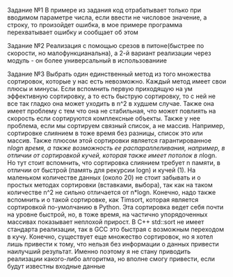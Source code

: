 Задание №1
В примере из задания код отрабатывает только при вводимом параметре числа, если ввести не числовое значение, а строку, то произойдет ошибка, в мое примере программа перехватывает ошибку и сообщает об этом

Задание №2
Реализация с помощью срезов в питоне(быстрее по скорости, но малофункцианальна), а 2-й вариант реализации через модуль - он более универсальный в использованиие

Задание №3
Выбрать один единственный метод из того множества сортировок, которые у нас есть невозможно. Каждый метод имеет свои плюсы и минусы. Если вспомнить первую приходящую на ум эффективную сортировку, а то есть быструю сортировку, то с ней не все так гладко она может уходить в n^2 в худшем случае. Также она имеет проблему с тем что она не стабильная, что может повлиять на скорость если сортируются комплексные объекты. Также у нее проблема, если мы сортируем связный список, а не массив. Например, сортировке слиянием в тоже время без разницы, список это или массив. Также плюсом этой сортировки является гарантированное n*logn время, а также возможность ее распараллеливания, например, в отличии от сортировкой кучей, которая также имеет потолок в n*logn. Но тут стоит вспомнить, что сортировка слиянием требует n памяти, в отличии от быстрой (память для рекурсии logn) и кучей (1). На маленьком количестве данных (около 20) не стоит забывать и о простых методах сортировки (вставками, выбора), так как на таком количестве n^2 не сильно отличается от n*logn. Конечно, надо также вспомнить и о такой сортировке, как Timsort, которая является сортировкой по-умолчанию в Python. Эта сортировка ведет себя почти на уровне быстрой, но, в тоже время, на частично упорядоченных массивах показывает неплохой прирост. В С++ std::sort не имеет стандарта реализации, так в GCC это быстрая с возможным переходом в кучу. Конечно, существует еще множество сортировок, но я хотел лишь привести к тому, что нельзя без информации о данных привести наилучший результат. Именно поэтому я не стану приводить реализации какого-либо алгоритма, но вполне cмогу привести, если будут известны входные данные
